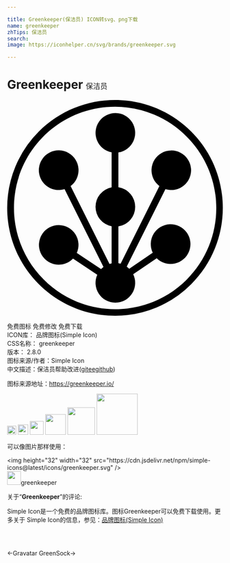 ```yaml
---

title: Greenkeeper(保洁员) ICON转svg、png下载
name: greenkeeper
zhTips: 保洁员
search: 
image: https://iconhelper.cn/svg/brands/greenkeeper.svg

---
```


# Greenkeeper  <small style="font-size: 60%;font-weight: 100">保洁员</small>

<div id="svg" class="svg-wrap">
<svg role="img" viewBox="0 0 24 24" xmlns="http://www.w3.org/2000/svg"><title>Greenkeeper icon</title><path d="M12.04 22.547a2.206 2.206 0 0 1-2.014-3.108l-2.699-1.8a2.201 2.201 0 1 1 .42-.626l2.702 1.8c.082-.085.172-.164.267-.236l-4.33-8.659a2.209 2.209 0 1 1 .672-.343l4.33 8.659c.077-.024.156-.044.235-.059v-4.128a2.206 2.206 0 0 1 0-4.333v-3.89a2.206 2.206 0 1 1 .755.014v3.866a2.205 2.205 0 0 1 0 4.359v4.097c.082.013.164.03.244.052l4.32-8.638a2.202 2.202 0 1 1 .672.344l-4.309 8.617c.1.07.194.148.28.233l2.616-1.776a2.209 2.209 0 1 1 .44.613l-2.615 1.777a2.206 2.206 0 0 1-1.986 3.165zM12 24C5.373 24 0 18.628 0 12a12 12 0 0 1 3.515-8.485c4.686-4.686 12.284-4.686 16.97 0s4.687 12.284 0 16.97A11.921 11.921 0 0 1 12 24zM12 .755C5.79.755.755 5.79.755 12c0 2.982 1.185 5.843 3.294 7.951 4.376 4.407 11.495 4.433 15.902.057s4.432-11.496.057-15.903A11.173 11.173 0 0 0 12 .755z"/></svg>
</div>
<detail full-name='greenkeeper'></detail>

<div class="detail-page">
<p>
<span><span class="badge-success badge">免费图标</span> <span class="badge-success badge">免费修改</span>  <span class="badge-success badge">免费下载</span> </span>
<br/>
<span>
ICON库：
<span class="badge-secondary badge">品牌图标(Simple Icon)</span> 
</span>
<br/>
<span>
CSS名称：
<span class="badge-secondary badge">greenkeeper</span> 
</span>

<br/>
<span>
版本：
<span class="badge-secondary badge">2.8.0</span> 
</span>
<br/>
<span>图标来源/作者：<span class="badge-light badge">Simple Icon</span></span> 
<br/>
<span class="zh-detail">中文描述：<span class="badge-primary badge">保洁员</span><span class="help-link"><span>帮助改进</span>(<a href="https://gitee.com/liuwave/icon-helper/edit/master/json/brands/greenkeeper.json" target="_blank" rel="noopener noreferrer">gitee</a><a href="https://github.com/liuwave/icon-helper/edit/master/json/brands/greenkeeper.json" target="_blank" rel="noopener noreferrer">github</a></span>)</span><br/>
</p>
</div><div class="description description alert alert-light"><p>图标来源地址：<a href="https://greenkeeper.io/" target="_blank" rel="noopener noreferrer">https://greenkeeper.io/</a></p></div>
<div class="alert alert-dark">
<img height="21" width="21" src="https://cdn.jsdelivr.net/npm/simple-icons@latest/icons/greenkeeper.svg" />
<img height="24" width="24" src="https://cdn.jsdelivr.net/npm/simple-icons@latest/icons/greenkeeper.svg" />
<img height="32" width="32" src="https://cdn.jsdelivr.net/npm/simple-icons@latest/icons/greenkeeper.svg" />
<img height="48" width="48" src="https://cdn.jsdelivr.net/npm/simple-icons@latest/icons/greenkeeper.svg" />
<img height="64" width="64" src="https://cdn.jsdelivr.net/npm/simple-icons@latest/icons/greenkeeper.svg" />
<img height="96" width="96" src="https://cdn.jsdelivr.net/npm/simple-icons@latest/icons/greenkeeper.svg" />

</div>
<div>
  <p>可以像图片那样使用：    
  </p>
  <div class="alert alert-primary" style="font-size: 14px">
    &lt;img height="32" width="32" src="https://cdn.jsdelivr.net/npm/simple-icons@latest/icons/greenkeeper.svg" /&gt;
    <copy-btn content='<img height="32" width="32" src="https://cdn.jsdelivr.net/npm/simple-icons@latest/icons/greenkeeper.svg" />'></copy-btn>
  </div>
  <div class="alert alert-secondary">
    <img height="32" width="32" src="https://cdn.jsdelivr.net/npm/simple-icons@latest/icons/greenkeeper.svg" />greenkeeper
    <copy-btn content="greenkeeper" btn-title="复制图标名称"></copy-btn>
  </div>
</div>
<div class="icon-detail__container">
<p>关于“<b>Greenkeeper</b>”的评论:</p>
</div>
<Vssue title="关于“Greenkeeper”的评论" />
<div><p>Simple Icon是一个免费的品牌图标库。图标Greenkeeper可以免费下载使用。更多关于  Simple Icon的信息，参见：<a target="_blank" href="https://iconhelper.cn/brands.html">品牌图标(Simple Icon)</a>
</p></div>


<div style="padding:2rem 0 " class="page-nav"><p class="inner"><span class="prev">←<router-link to="/icon/gravatar.html">Gravatar</router-link></span> <span class="next"><router-link to="/icon/greensock.html">GreenSock</router-link>→</span></p></div>
